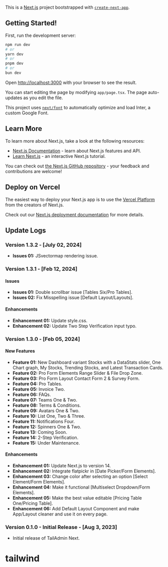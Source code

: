 This is a [Next.js](https://nextjs.org/) project bootstrapped
with [`create-next-app`](https://github.com/vercel/next.js/tree/canary/packages/create-next-app).

## Getting Started!

First, run the development server:

```bash
npm run dev
# or
yarn dev
# or
pnpm dev
# or
bun dev
```

Open [http://localhost:3000](http://localhost:3000) with your browser to see the result.

You can start editing the page by modifying `app/page.tsx`. The page auto-updates as you edit the file.

This project uses [`next/font`](https://nextjs.org/docs/basic-features/font-optimization) to automatically optimize and
load Inter, a custom Google Font.

## Learn More

To learn more about Next.js, take a look at the following resources:

- [Next.js Documentation](https://nextjs.org/docs) - learn about Next.js features and API.
- [Learn Next.js](https://nextjs.org/learn) - an interactive Next.js tutorial.

You can check out [the Next.js GitHub repository](https://github.com/vercel/next.js/) - your feedback and contributions
are welcome!

## Deploy on Vercel

The easiest way to deploy your Next.js app is to use
the [Vercel Platform](https://vercel.com/new?utm_medium=default-template&filter=next.js&utm_source=create-next-app&utm_campaign=create-next-app-readme)
from the creators of Next.js.

Check out our [Next.js deployment documentation](https://nextjs.org/docs/deployment) for more details.

## Update Logs

### Version 1.3.2 - [July 02, 2024]
- **Issues 01:** JSvectormap rendering issue. 

### Version 1.3.1 - [Feb 12, 2024]

#### Issues

- **Issues 01:** Double scrollbar issue [Tables Six/Pro Tables].
- **Issues 02:** Fix Misspelling issue [Default Layout/Layouts].

#### Enhancements

- **Enhancement 01:** Update style.css.
- **Enhancement 02:** Update Two Step Verification input typo.


### Version 1.3.0 - [Feb 05, 2024]

#### New Features

- **Feature 01:** New Dashboard variant Stocks with a DataStats slider, One Chart graph, My Stocks, Trending Stocks, and Latest Transaction Cards.
- **Feature 02:** Pro Form Elements Range Slider & File Drop Zone.
- **Feature 03:** Pro Form Layout Contact Form 2 & Survey Form.
- **Feature 04:** Pro Tables.
- **Feature 05:** Invoice Two.
- **Feature 06:** FAQs.
- **Feature 07:** Teams One & Two.
- **Feature 08:** Terms & Conditions.
- **Feature 09:** Avatars One & Two.
- **Feature 10:** List One, Two & Three.
- **Feature 11:** Notifications Four.
- **Feature 12:** Spinners One & Two.
- **Feature 13:** Coming Soon.
- **Feature 14:** 2-Step Verification.
- **Feature 15:** Under Maintenance.

#### Enhancements

- **Enhancement 01:** Update Next.js to version 14.
- **Enhancement 02:** Integrate flatpickr in [Date Picker/Form Elements].
- **Enhancement 03:** Change color after selecting an option [Select Element/Form Elements].
- **Enhancement 04:** Make it functional [Multiselect Dropdown/Form Elements].
- **Enhancement 05:** Make the best value editable [Pricing Table One/Pricing Table].
- **Enhancement 06:** Add Default Layout Component and make App/Layout cleaner and use it on every page.

### Version 0.1.0 - Initial Release - [Aug 3, 2023]

- Initial release of TailAdmin Next.
# tailwind
